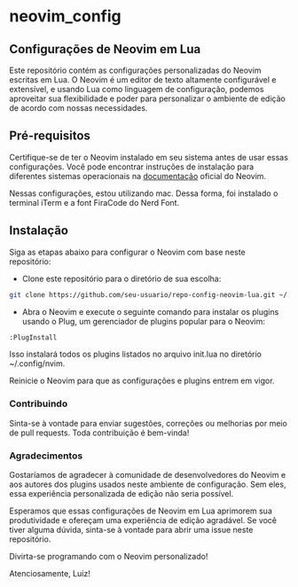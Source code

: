 # neovim_config

## Configurações de Neovim em Lua

Este repositório contém as configurações personalizadas do Neovim escritas em Lua. O Neovim é um editor de texto altamente configurável e extensível, e usando Lua como linguagem de configuração, podemos aproveitar sua flexibilidade e poder para personalizar o ambiente de edição de acordo com nossas necessidades.

## Pré-requisitos
Certifique-se de ter o Neovim instalado em seu sistema antes de usar essas configurações. Você pode encontrar instruções de instalação para diferentes sistemas operacionais na [documentação](https://neovim.io/) oficial do Neovim.

Nessas configurações, estou utilizando mac. Dessa forma, foi instalado o terminal iTerm e a font FiraCode do Nerd Font.

## Instalação
Siga as etapas abaixo para configurar o Neovim com base neste repositório:

- Clone este repositório para o diretório de sua escolha:
```bash
git clone https://github.com/seu-usuario/repo-config-neovim-lua.git ~/.config/nvim
```

- Abra o Neovim e execute o seguinte comando para instalar os plugins usando o Plug, um gerenciador de plugins popular para o Neovim:
```bash
:PlugInstall
````

Isso instalará todos os plugins listados no arquivo init.lua no diretório ~/.config/nvim.

Reinicie o Neovim para que as configurações e plugins entrem em vigor.

### Contribuindo
Sinta-se à vontade para enviar sugestões, correções ou melhorias por meio de pull requests. Toda contribuição é bem-vinda!

### Agradecimentos
Gostaríamos de agradecer à comunidade de desenvolvedores do Neovim e aos autores dos plugins usados neste ambiente de configuração. Sem eles, essa experiência personalizada de edição não seria possível.

Esperamos que essas configurações de Neovim em Lua aprimorem sua produtividade e ofereçam uma experiência de edição agradável. Se você tiver alguma dúvida, sinta-se à vontade para abrir uma issue neste repositório.

Divirta-se programando com o Neovim personalizado!

Atenciosamente,
Luiz!






